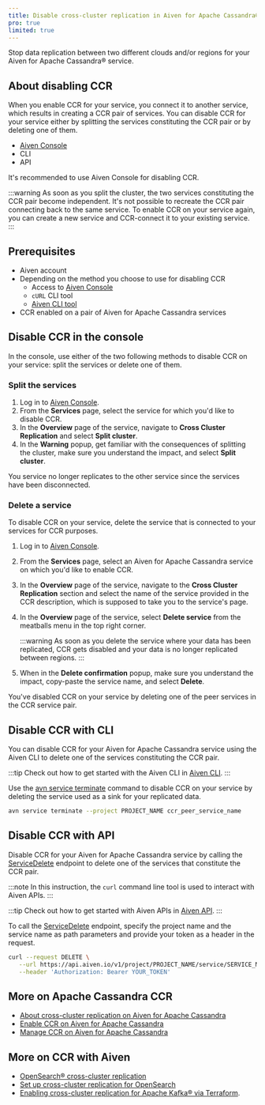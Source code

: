 ```yaml
---
title: Disable cross-cluster replication in Aiven for Apache Cassandra®
pro: true
limited: true
---
```


Stop data replication between two different clouds and/or regions for your Aiven for Apache Cassandra® service.

## About disabling CCR

When you enable CCR for your service, you connect it to another service,
which results in creating a CCR pair of services. You can disable CCR
for your service either by splitting the services constituting the CCR
pair or by deleting one of them.

-   [Aiven Console](https://console.aiven.io/)
-   CLI
-   API

It's recommended to use Aiven Console for disabling CCR.

:::warning
As soon as you split the cluster, the two services constituting the CCR
pair become independent. It's not possible to recreate the CCR pair
connecting back to the same service. To enable CCR on your service
again, you can create a new service and CCR-connect it to your existing
service.
:::

## Prerequisites

-   Aiven account
-   Depending on the method you choose to use for disabling CCR
    -   Access to [Aiven Console](https://console.aiven.io/)
    -   `cURL` CLI tool
    -   [Aiven CLI tool](https://github.com/aiven/aiven-client)
-   CCR enabled on a pair of Aiven for Apache Cassandra services

## Disable CCR in the console

In the console, use either of the two following methods to disable CCR
on your service: split the services or delete one of them.

### Split the services

1.  Log in to [Aiven Console](https://console.aiven.io/).
1.  From the **Services** page, select the service for which you'd like
    to disable CCR.
1.  In the **Overview** page of the service, navigate to **Cross Cluster
    Replication** and select **Split cluster**.
1.  In the **Warning** popup, get familiar with the consequences of
    splitting the cluster, make sure you understand the impact, and
    select **Split cluster**.

You service no longer replicates to the other service since the services
have been disconnected.

### Delete a service

To disable CCR on your service, delete the service that is connected to
your services for CCR purposes.

1.  Log in to [Aiven Console](https://console.aiven.io/).

1.  From the **Services** page, select an Aiven for Apache Cassandra
    service on which you'd like to enable CCR.

1.  In the **Overview** page of the service, navigate to the **Cross
    Cluster Replication** section and select the name of the service
    provided in the CCR description, which is supposed to take you to
    the service's page.

1.  In the **Overview** page of the service, select **Delete service**
    from the meatballs menu in the top right corner.

    :::warning
    As soon as you delete the service where your data has been
    replicated, CCR gets disabled and your data is no longer replicated
    between regions.
    :::

1.  When in the **Delete confirmation** popup, make sure you understand
    the impact, copy-paste the service name, and select **Delete**.

You've disabled CCR on your service by deleting one of the peer
services in the CCR service pair.

## Disable CCR with CLI

You can disable CCR for your Aiven for Apache Cassandra service using
the Aiven CLI to delete one of the services constituting the CCR pair.

:::tip
Check out how to get started with the Aiven CLI in
[Aiven CLI](/docs/tools/cli).
:::

Use the
[avn service terminate](/docs/tools/cli/service-cli#avn-cli-service-terminate) command to
disable CCR on your service by deleting the service used as a sink for your replicated
data.

```bash
avn service terminate --project PROJECT_NAME ccr_peer_service_name
```

## Disable CCR with API

Disable CCR for your Aiven for Apache Cassandra service by
calling the
[ServiceDelete](https://api.aiven.io/doc/#tag/Service/operation/ServiceDelete)
endpoint to delete one of the services that constitute the CCR pair.

:::note
In this instruction, the `curl` command line tool is used to interact
with Aiven APIs.
:::

:::tip
Check out how to get started with Aiven APIs in
[Aiven API](/docs/tools/api).
:::

To call the
[ServiceDelete](https://api.aiven.io/doc/#tag/Service/operation/ServiceDelete)
endpoint, specify the project name and the service name as path
parameters and provide your token as a header in the request.

```bash
curl --request DELETE \
   --url https://api.aiven.io/v1/project/PROJECT_NAME/service/SERVICE_NAME \
   --header 'Authorization: Bearer YOUR_TOKEN'
```

## More on Apache Cassandra CCR

-   [About cross-cluster replication on Aiven for Apache Cassandra](/docs/products/cassandra/concepts/cross-cluster-replication)
-   [Enable CCR on Aiven for Apache Cassandra](/docs/products/cassandra/howto/enable-cross-cluster-replication)
-   [Manage CCR on Aiven for Apache Cassandra](/docs/products/cassandra/howto/manage-cross-cluster-replication)

## More on CCR with Aiven

-   [OpenSearch® cross-cluster replication](/docs/products/opensearch/concepts/cross-cluster-replication-opensearch)
-   [Set up cross-cluster replication for OpenSearch](/docs/products/opensearch/howto/setup-cross-cluster-replication-opensearch)
-   [Enabling cross-cluster replication for Apache Kafka® via
    Terraform](https://aiven.io/developer/kafka-mirrormaker-crosscluster).
